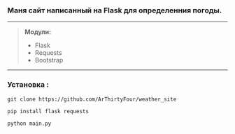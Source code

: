 ### Маня сайт написанный на Flask для определенния погоды.
___
> **Модули:**
> * Flask
> * Requests
> * Bootstrap
___
### Установка :
`git clone https://github.com/ArThirtyFour/weather_site`

`pip install flask requests`

`python main.py`
    
